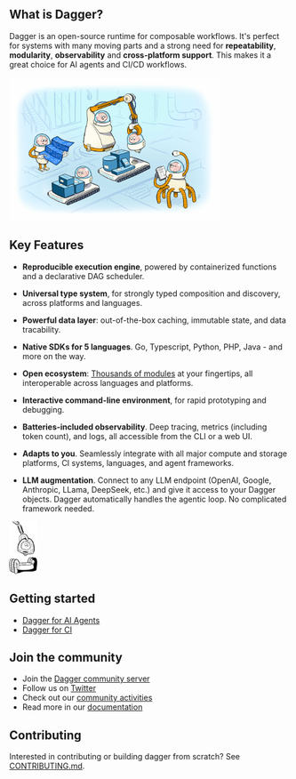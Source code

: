 ## What is Dagger?

Dagger is an open-source runtime for composable workflows. It's perfect for systems with many moving parts and a strong need for **repeatability**, **modularity**, **observability** and **cross-platform support**. This makes it a great choice for AI agents and CI/CD workflows.

<img src="docs/static/img/dagger-factory.jpg" width="75%">

## Key Features

- **Reproducible execution engine**, powered by containerized functions and a declarative DAG scheduler.

- **Universal type system**, for strongly typed composition and discovery, across platforms and languages.

- **Powerful data layer**: out-of-the-box caching, immutable state, and data tracability.

- **Native SDKs for 5 languages**. Go, Typescript, Python, PHP, Java - and more on the way.

- **Open ecosystem**: [Thousands of modules](https://daggerverse.dev) at your fingertips, all interoperable across languages and platforms.

- **Interactive command-line environment**, for rapid prototyping and debugging.

- **Batteries-included observability**. Deep tracing, metrics (including token count), and logs, all accessible from the CLI or a web UI.

- **Adapts to you**. Seamlessly integrate with all major compute and storage platforms, CI systems, languages, and agent frameworks.

- **LLM augmentation**. Connect to any LLM endpoint (OpenAI, Google, Anthropic, LLama, DeepSeek, etc.) and give it access to your Dagger objects. Dagger automatically handles the agentic loop. No complicated framework needed.

<img src="docs/static/img/spider-robot-1.svg" width="10%">

## Getting started

- [Dagger for AI Agents](https://docs.dagger.io/ai-agents)
- [Dagger for CI](https://docs.dagger.io/quickstart)

## Join the community

* Join the [Dagger community server](https://discord.gg/NpzVhsGnZu)
* Follow us on [Twitter](https://twitter.com/dagger_io)
* Check out our [community activities](https://dagger.io/community)
* Read more in our [documentation](https://docs.dagger.io)

## Contributing

Interested in contributing or building dagger from scratch? See
[CONTRIBUTING.md](https://github.com/dagger/dagger/tree/main/CONTRIBUTING.md).
